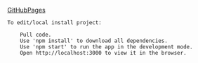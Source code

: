 [GitHubPages](https://jocoko.github.io/WebLab2)

    To edit/local install project:

        Pull code.
        Use 'npm install' to download all dependencies.
        Use 'npm start' to run the app in the development mode.
        Open http://localhost:3000 to view it in the browser.
        